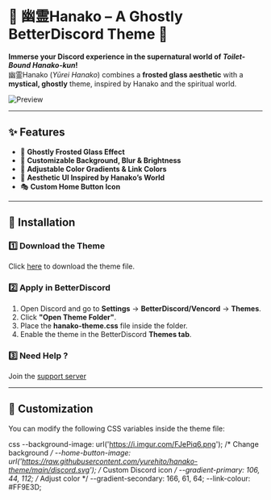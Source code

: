 # 🌸 幽霊Hanako – A Ghostly BetterDiscord Theme 👻  

**Immerse your Discord experience in the supernatural world of *Toilet-Bound Hanako-kun*!**  
幽霊Hanako (*Yūrei Hanako*) combines a **frosted glass aesthetic** with a **mystical, ghostly** theme, inspired by Hanako and the spiritual world.  

![Preview](https://github.com/yurehito/hanako-theme/blob/8f117d462d82ae0af2ac3f4c32382d131f593de6/%E5%B9%BD%E9%9C%8AHanako%20preview%20image.png)  

---

## ✨ Features  
- 👻 **Ghostly Frosted Glass Effect**  
- 🎨 **Customizable Background, Blur & Brightness**  
- 🌌 **Adjustable Color Gradients & Link Colors**  
- 🏮 **Aesthetic UI Inspired by Hanako’s World**  
- 🎭 **Custom Home Button Icon**  

---

## 🔧 Installation  

### **1️⃣ Download the Theme**  
Click [here](https://raw.githubusercontent.com/yurehito/hanako-theme/main/hanako-theme.css) to download the theme file.  

### **2️⃣ Apply in BetterDiscord**  
1. Open Discord and go to **Settings** → **BetterDiscord/Vencord** → **Themes**.  
2. Click **"Open Theme Folder"**.  
3. Place the **hanako-theme.css** file inside the folder.  
4. Enable the theme in the BetterDiscord **Themes tab**.  

### **3️⃣ Need Help ?**
Join the [support server](https://discord.gg/v7VXtqUmjf)

---

## 🎨 Customization  
You can modify the following CSS variables inside the theme file:  

css
--background-image: url('https://i.imgur.com/FJePiq6.png'); /* Change background */
--home-button-image: url('https://raw.githubusercontent.com/yurehito/hanako-theme/main/discord.svg'); /* Custom Discord icon */
--gradient-primary: 106, 44, 112; /* Adjust color */
--gradient-secondary: 166, 61, 64;
--link-colour: #FF9E3D;

